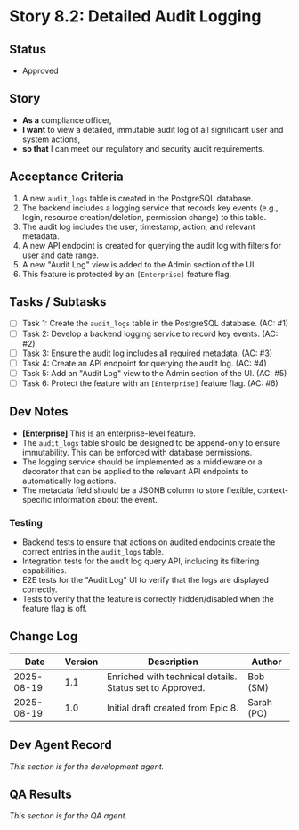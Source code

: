 # Story 8.2: Detailed Audit Logging

## Status
- Approved

## Story
- **As a** compliance officer,
- **I want** to view a detailed, immutable audit log of all significant user and system actions,
- **so that** I can meet our regulatory and security audit requirements.

## Acceptance Criteria
1.  A new `audit_logs` table is created in the PostgreSQL database.
2.  The backend includes a logging service that records key events (e.g., login, resource creation/deletion, permission change) to this table.
3.  The audit log includes the user, timestamp, action, and relevant metadata.
4.  A new API endpoint is created for querying the audit log with filters for user and date range.
5.  A new "Audit Log" view is added to the Admin section of the UI.
6.  This feature is protected by an `[Enterprise]` feature flag.

## Tasks / Subtasks
- [ ] Task 1: Create the `audit_logs` table in the PostgreSQL database. (AC: #1)
- [ ] Task 2: Develop a backend logging service to record key events. (AC: #2)
- [ ] Task 3: Ensure the audit log includes all required metadata. (AC: #3)
- [ ] Task 4: Create an API endpoint for querying the audit log. (AC: #4)
- [ ] Task 5: Add an "Audit Log" view to the Admin section of the UI. (AC: #5)
- [ ] Task 6: Protect the feature with an `[Enterprise]` feature flag. (AC: #6)

## Dev Notes
- **[Enterprise]** This is an enterprise-level feature.
- The `audit_logs` table should be designed to be append-only to ensure immutability. This can be enforced with database permissions.
- The logging service should be implemented as a middleware or a decorator that can be applied to the relevant API endpoints to automatically log actions.
- The metadata field should be a JSONB column to store flexible, context-specific information about the event.

### Testing
- Backend tests to ensure that actions on audited endpoints create the correct entries in the `audit_logs` table.
- Integration tests for the audit log query API, including its filtering capabilities.
- E2E tests for the "Audit Log" UI to verify that the logs are displayed correctly.
- Tests to verify that the feature is correctly hidden/disabled when the feature flag is off.

## Change Log
| Date | Version | Description | Author |
| --- | --- | --- | --- |
| 2025-08-19 | 1.1 | Enriched with technical details. Status set to Approved. | Bob (SM) |
| 2025-08-19 | 1.0 | Initial draft created from Epic 8. | Sarah (PO) |

## Dev Agent Record
*This section is for the development agent.*

## QA Results
*This section is for the QA agent.*
